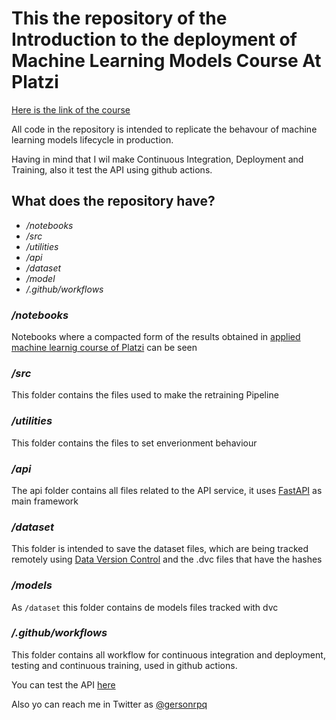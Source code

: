 # This the repository of the Introduction to the deployment of Machine Learning Models Course At Platzi

[Here is the link of the course](https://platzi.com/clases/despliegue-ml/)

All code in the repository is intended to replicate the behavour of machine learning models lifecycle in production.

Having in mind that I wil make Continuous Integration, Deployment and Training, also it test the API using github actions.


## What does the repository have?

* _/notebooks_
* _/src_
* _/utilities_
* _/api_
* _/dataset_
* _/model_
* _/.github/workflows_

### _/notebooks_

Notebooks where a compacted form of the results obtained in [applied machine learnig course of Platzi](https://platzi.com/clases/scikit/) can be seen

### _/src_

This folder contains the files used to make the retraining Pipeline

### _/utilities_

This folder contains the files to set enverionment behaviour

### _/api_

The api folder contains all files related to the API service, it uses [FastAPI](https://fastapi.tiangolo.com/) as main framework

### _/dataset_

This folder is intended to save the dataset files, which are being tracked remotely using [Data Version Control](https://dvc.org/) and the .dvc files that have the hashes

### _/models_

As ```/dataset``` this folder contains de models files tracked with dvc

### _/.github/workflows_

This folder contains all workflow for continuous integration and deployment, testing and continuous training, used in github actions.



You can test the API [here](https://deployment-intro-ml-service-tkjyn7djeq-uc.a.run.app)

Also yo can reach me in Twitter as [@gersonrpq](https://twitter.com/gersonrpq)

